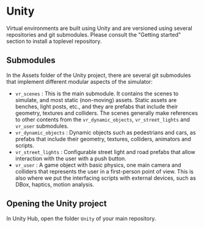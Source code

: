 # Unity

Virtual environments are built using Unity and are versioned using several repositories and git submodules. Please consult the "Getting started" section to install a toplevel repository.

## Submodules

In the Assets folder of the Unity project, there are several git submodules that implement different modular aspects of the simulator:

- `vr_scenes` : This is the main submodule. It contains the scenes to simulate, and most static (non-moving) assets. Static assets are benches, light posts, etc., and they are prefabs that include their geometry, textures and colliders. The scenes generally make references to other contents from the `vr_dynamic_objects`, `vr_street_lights` and `vr_user` submodules.
- `vr_dynamic_objects` : Dynamic objects such as pedestrians and cars, as prefabs that include their geometry, textures, colliders, animators and scripts.
- `vr_street_lights` : Configurable street light and road prefabs that allow interaction with the user with a push button.
- `vr_user` : A game object with basic physics, one main camera and colliders that represents the user in a first-person point of view. This is also where we put the interfacing scripts with external devices, such as DBox, haptics, motion analysis.


## Opening the Unity project

In Unity Hub, open the folder `Unity` of your main repository.
